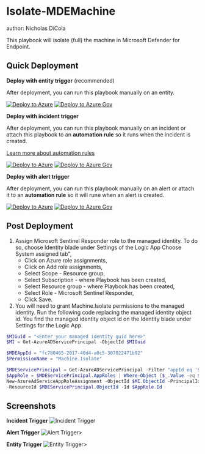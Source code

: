 # Isolate-MDEMachine
author: Nicholas DiCola

This playbook will isolate (full) the machine in Microsoft Defender for Endpoint.

## Quick Deployment
**Deploy with entity trigger** (recommended)

After deployment, you can run this playbook manually on an entity.

[![Deploy to Azure](https://aka.ms/deploytoazurebutton)](https://portal.azure.com/#create/Microsoft.Template/uri/https%3A%2F%2Fraw.githubusercontent.com%2FAzure%2FAzure-Sentinel%2Fmaster%2FSolutions%2FMicrosoftDefenderForEndpoint%2FPlaybooks%2FIsolate-MDEMachine%2FIsolate-MDE-Machine-entity-trigger%2Fazuredeploy.json)
[![Deploy to Azure Gov](https://aka.ms/deploytoazuregovbutton)](https://portal.azure.us/#create/Microsoft.Template/uri/https%3A%2F%2Fraw.githubusercontent.com%2FAzure%2FAzure-Sentinel%2Fmaster%2FSolutions%2FMicrosoftDefenderForEndpoint%2FPlaybooks%2FIsolate-MDEMachine%2FIsolate-MDE-Machine-entity-trigger%2Fazuredeploy.json)

**Deploy with incident trigger**

After deployment, you can run this playbook manually on an incident or attach this playbook to an **automation rule** so it runs when the incident is created.

[Learn more about automation rules](https://docs.microsoft.com/azure/sentinel/automate-incident-handling-with-automation-rules#creating-and-managing-automation-rules)

[![Deploy to Azure](https://aka.ms/deploytoazurebutton)](https://portal.azure.com/#create/Microsoft.Template/uri/https%3A%2F%2Fraw.githubusercontent.com%2FAzure%2FAzure-Sentinel%2Fmaster%2Solutions%2FMicrosoftDefenderForEndpoint%2FPlaybooks%2FIsolate-MDEMachine%2FIsolate-MDEMachine-incident-trigger%2Fazuredeploy.json) [![Deploy to Azure Gov](https://aka.ms/deploytoazuregovbutton)](https://portal.azure.us/#create/Microsoft.Template/uri/https%3A%2F%2Fraw.githubusercontent.com%2FAzure%2FAzure-Sentinel%2Fmaster%2FSolutions%2FMicrosoftDefenderForEndpoint%2FPlaybooks%2FIsolate-MDEMachine%2FIsolate-MDEMachine-incident-trigger%2Fazuredeploy.json)

**Deploy with alert trigger**

After deployment, you can run this playbook manually on an alert or attach it to an **automation rule** so it will rune when an alert is created.

[![Deploy to Azure](https://aka.ms/deploytoazurebutton)](https://portal.azure.com/#create/Microsoft.Template/uri/https%3A%2F%2Fraw.githubusercontent.com%2FAzure%2FAzure-Sentinel%2Fmaster%2FSolutions%2FMicrosoftDefenderForEndpoint%2FPlaybooks%2FIsolate-MDEMachine%2FIsolate-MDEMachine-alert-trigger%2Fazuredeploy.json)
[![Deploy to Azure Gov](https://aka.ms/deploytoazuregovbutton)](https://portal.azure.us/#create/Microsoft.Template/uri/https%3A%2F%2Fraw.githubusercontent.com%2FAzure%2FAzure-Sentinel%2Fmaster%2FSolutions%2FMicrosoftDefenderForEndpoint%2FPlaybooks%2FIsolate-MDEMachine%2FIsolate-MDEMachine-alert-trigger%2Fazuredeploy.json)

## Post Deployment
1. Assign Microsoft Sentinel Responder role to the managed identity. To do so, choose Identity blade under Settings of the Logic App Choose System assigned tab",
   - Click on Azure role assignments,
   - Click on Add role assignments,
   - Select Scope - Resource group,
   - Select Subscription - where Playbook has been created,
   - Select Resource group - where Playbook has been created,
   - Select Role - Microsoft Sentinel Responder,
   - Click Save.
2. You will need to grant Machine.Isolate permissions to the managed identity.  Run the following code replacing the managed identity object id.  You find the managed identity object id on the Identity blade under Settings for the Logic App.
```powershell
$MIGuid = "<Enter your managed identity guid here>"
$MI = Get-AzureADServicePrincipal -ObjectId $MIGuid

$MDEAppId = "fc780465-2017-40d4-a0c5-307022471b92"
$PermissionName = "Machine.Isolate" 

$MDEServicePrincipal = Get-AzureADServicePrincipal -Filter "appId eq '$MDEAppId'"
$AppRole = $MDEServicePrincipal.AppRoles | Where-Object {$_.Value -eq $PermissionName -and $_.AllowedMemberTypes -contains "Application"}
New-AzureAdServiceAppRoleAssignment -ObjectId $MI.ObjectId -PrincipalId $MI.ObjectId `
-ResourceId $MDEServicePrincipal.ObjectId -Id $AppRole.Id
```

## Screenshots
**Incident Trigger**
![Incident Trigger](./Isolate-MDEMachine-incident-trigger/images/designerLight.png)

**Alert Trigger**
![Alert Trigger](./Isolate-MDEMachine-alert-trigger/images/Isolate-MDEMachine_alert.png)>

**Entity Trigger**
![Entity Trigger](./Isolate-MDE-Machine-entity-trigger/images/playbookDark.png)>
